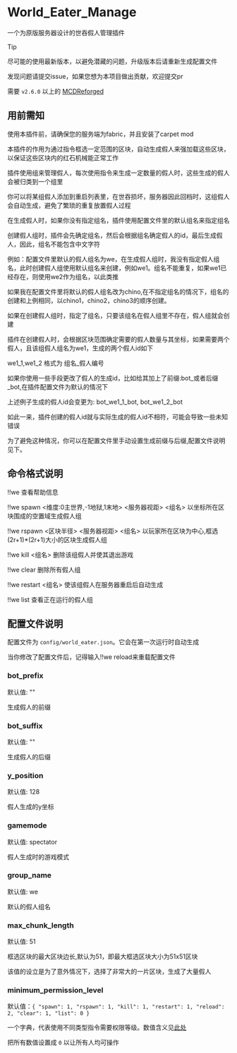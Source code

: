 # World_Eater_Manage
一个为原版服务器设计的世吞假人管理插件
> [!TIP]
> 
> 尽可能的使用最新版本，以避免潜藏的问题，升级版本后请重新生成配置文件
> 
> 发现问题请提交issue，如果您想为本项目做出贡献，欢迎提交pr
> 
需要 `v2.6.0` 以上的 [MCDReforged](https://github.com/Fallen-Breath/MCDReforged)
## 用前需知
使用本插件前，请确保您的服务端为fabric，并且安装了carpet mod

本插件的作用为通过指令框选一定范围的区块，自动生成假人来强加载这些区块，以保证这些区块内的红石机械能正常工作

插件使用组来管理假人，每次使用指令来生成一定数量的假人时，这些生成的假人会被归类到一个组里

你可以将某组假人添加到重启列表里，在世吞损坏，服务器因此回档时，这组假人会自动生成，避免了繁琐的重复放置假人过程

在生成假人时，如果你没有指定组名，插件使用配置文件里的默认组名来指定组名

创建假人组时，插件会先确定组名，然后会根据组名确定假人的id，最后生成假人，因此，组名不能包含中文字符

例如：配置文件里默认的假人组名为we，在生成假人组时，我没有指定假人组名，此时创建假人组使用默认组名来创建，例如we1。组名不能重复，如果we1已经存在，则使用we2作为组名，以此类推

如果我在配置文件里将默认的假人组名改为chino,在不指定组名的情况下，组名的创建和上例相同，以chino1，chino2，chino3的顺序创建。

如果在创建假人组时，指定了组名，只要该组名在假人组里不存在，假人组就会创建

插件在创建假人时，会根据区块范围确定需要的假人数量与其坐标，如果需要两个假人，且该组假人组名为we1，生成的两个假人id如下

we1_1,we1_2 格式为 组名_假人编号

如果你使用一些手段更改了假人的生成id，比如给其加上了前缀:bot_或者后缀_bot,在插件配置文件为默认的情况下

上述例子生成的假人id会变更为: bot_we1_1_bot, bot_we1_2_bot

如此一来，插件创建的假人id就与实际生成的假人id不相符，可能会导致一些未知错误

为了避免这种情况，你可以在配置文件里手动设置生成前缀与后缀,配置文件说明见下。
## 命令格式说明

!!we 查看帮助信息

!!we spawn <x1> <z1> <x2> <z2> <维度:0主世界,-1地狱,1末地> <服务器视距> <组名> 以坐标所在区块围成的空置域生成假人组

!!we rspawn <区块半径> <服务器视距> <组名> 以玩家所在区块为中心,框选(2r+1)*(2r+1)大小的区块生成假人组

!!we kill <组名> 删除该组假人并使其退出游戏

!!we clear 删除所有假人组

!!we restart <组名> 使该组假人在服务器重启后自动生成

!!we list 查看正在运行的假人组

## 配置文件说明
配置文件为 `config/world_eater.json`。它会在第一次运行时自动生成

当你修改了配置文件后，记得输入!!we reload来重载配置文件

### bot_prefix
默认值: ""

生成假人的前缀

### bot_suffix
默认值: ""

生成假人的后缀

### y_position
默认值: 128

假人生成的y坐标

### gamemode
默认值: spectator

假人生成时的游戏模式

### group_name
默认值: we

默认的假人组名

### max_chunk_length
默认值: 51

框选区块的最大区块边长,默认为51，即最大框选区块大小为51x51区块

该值的设立是为了意外情况下，选择了非常大的一片区块，生成了大量假人

### minimum_permission_level
默认值：`{
        "spawn": 1,
        "rspawn": 1,
        "kill": 1,
        "restart": 1,
        "reload": 2,
        "clear": 1,
        "list": 0
    }`
    
一个字典，代表使用不同类型指令需要权限等级。数值含义见[此处](https://mcdreforged.readthedocs.io/zh_CN/latest/permission.html)

把所有数值设置成 `0` 以让所有人均可操作







